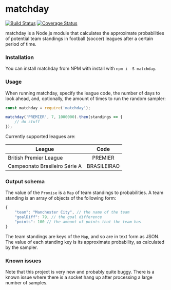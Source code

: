 # matchday
[![Build Status](https://travis-ci.org/Bluefire2/matchday.svg?branch=master)](https://travis-ci.org/Bluefire2/matchday)
[![Coverage Status](https://coveralls.io/repos/github/Bluefire2/matchday/badge.svg?branch=master)](https://coveralls.io/github/Bluefire2/matchday?branch=master)

matchday is a Node.js module that calculates the approximate probabilities of potential team standings in football (soccer) leagues after a certain period of time.

### Installation
You can install matchday from NPM with install with `npm i -S matchday`.

### Usage
 When running matchday, specify the league code, the number of days to look ahead, and, optionally, the amount of times to run the random sampler:

```javascript
const matchday = require('matchday');

matchday('PREMIER', 7, 1000000).then(standings => {
    // do stuff
});
```

Currently supported leagues are:

| League        | Code          |
| ------------- |:-------------:|
| British Premier League      | PREMIER |
| Campeonato Brasileiro Série A      | BRASILEIRAO      |

### Output schema
The value of the `Promise` is a `Map` of team standings to probabilities. A team standing is an array of objects of the following form:

```javascript
{
    "team": "Manchester City", // the name of the team
    "goalDiff": 79, // the goal difference
    "points": 100 // the amount of points that the team has
}
```

The team standings are keys of the `Map`, and so are in text form as JSON. The value of each standing key is its approximate probability, as calculated by the sampler.

### Known issues
Note that this project is very new and probably quite buggy. There is a known issue where there is a socket hang up after processing a large number of samples.
